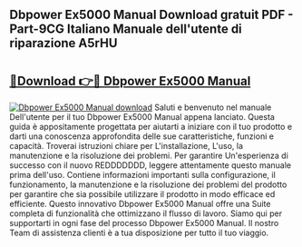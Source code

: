 ## Dbpower Ex5000 Manual Download gratuit PDF - Part-9CG Italiano Manuale dell'utente di riparazione A5rHU

# <h2><a href="http://dfaqu0.blite.top/?on=Dbpower+Ex5000+Manual">🔗Download 👉🔴 Dbpower Ex5000 Manual</a></h2>

[![Dbpower Ex5000 Manual download](https://i.imgur.com/lujVjoI.png)](http://dfaqu0.blite.top/?on=Dbpower+Ex5000+Manual)
Saluti e benvenuto nel manuale Dell'utente per il tuo Dbpower Ex5000 Manual appena lanciato. Questa guida è appositamente progettata per aiutarti a iniziare con il tuo prodotto e darti una conoscenza approfondita delle sue caratteristiche, funzioni e capacità. Troverai istruzioni chiare per L'installazione, L'uso, la manutenzione e la risoluzione dei problemi. Per garantire Un'esperienza di successo con il nuovo REDDDDDDD, leggere attentamente questo manuale prima dell'uso. Contiene informazioni importanti sulla configurazione, il funzionamento, la manutenzione e la risoluzione dei problemi del prodotto per garantire che sia possibile utilizzare il prodotto in modo efficace ed efficiente. Questo innovativo Dbpower Ex5000 Manual offre una Suite completa di funzionalità che ottimizzano il flusso di lavoro. Siamo qui per supportarti in ogni fase del processo Dbpower Ex5000 Manual. Il nostro Team di assistenza clienti è a tua disposizione per tutto il tuo viaggio.
